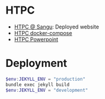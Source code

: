 HTPC
====

- [HTPC @ Sangu](https://sangu.be/htpc): Deployed website
- [HTPC docker-compose](https://github.com/Laoujin/Htpc)
- [HTPC Powerpoint](https://github.com/Laoujin/Htpc-Presentation)


# Deployment

```ps1
$env:JEKYLL_ENV = "production"
bundle exec jekyll build
$env:JEKYLL_ENV = "development"
```
